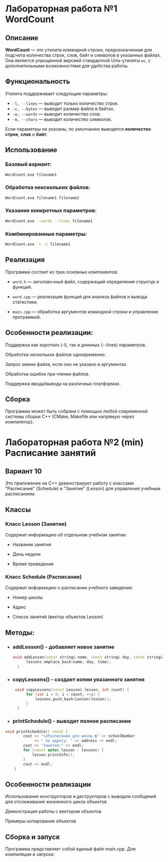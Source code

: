 # Лабораторная работа №1 WordCount 

## **Описание**
**WordCount** — это утилита командной строки, предназначенная для подсчета количества строк, слов, байт и символов в указанных файлах. Она является упрощенной версией стандартной Unix-утилиты `wc`, с дополнительными возможностями для удобства работы.

## **Функциональность**
Утилита поддерживает следующие параметры:

- `-l, --lines` — выводит только количество строк.
- `-c, --bytes` — выводит размер файла в байтах.
- `-w, --words` — выводит количество слов.
- `-m, --chars` — выводит количество символов.

Если параметры не указаны, по умолчанию выводятся **количество строк**, **слов** и **байт**.

## **Использование**
### Базовый вариант:
```bash
WordCount.exe filename1
```
### Обработка некскольких файлов:
```bash
WordCount.exe filename1 filename2
```
### Указание конкретных параметров:
```bash
WordCount.exe --words --lines filename1
```
### Комбинированные параметры:
```bash
WordCount.exe -l -c filename1
```

## Реализация
Программа состоит из трех основных компонентов:

- `word.h` — заголовочный файл, содержащий определения структур и функций.

- `word.cpp` — реализация функций для анализа файлов и вывода статистики.

- `main.cpp` — обработка аргументов командной строки и управление программой.

## Особенности реализации:
Поддержка как коротких (-l), так и длинных (--lines) параметров.

Обработка нескольких файлов одновременно.

Запрос имени файла, если оно не указано в аргументах.

Обработка ошибок при чтении файлов.

Поддержка ввода/вывода на различных платформах.

## Сборка
Программа может быть собрана с помощью любой современной системы сборки C++ (CMake, Makefile или напрямую через компилятор).

# Лабораторная работа №2 (min) Расписание занятий
## Вариант 10
Это приложение на C++ демонстрирует работу с классами "Расписание" (Schedule) и "Занятие" (Lesson) для управления учебным расписанием.

## Классы
### Класс Lesson (Занятие)
Содержит информацию об отдельном учебном занятии:

- Название занятия

- День недели

- Время проведения


### Класс Schedule (Расписание)
Содержит информацию о расписании учебного заведения:

- Номер школы

- Адрес

- Список занятий (вектор объектов Lesson)

## Методы:

- ### addLesson() - добавляет новое занятие
  ```cpp
  void addLesson(const string& name, const string& day, const string& time) {
        lessons.emplace_back(name, day, time);
    }

- ### copyLessons() - создает копии указанного занятия
  ```cpp
   void copyLessons(const Lesson& lesson, int count) {
        for (int i = 0; i < count; ++i) {
            lessons.push_back(Lesson(lesson));
        }
    }

- ### printSchedule() - выводит полное расписание
```cpp
void printSchedule() const {
        cout << "\nРасписание для школы №" << schoolNumber 
             << " по адресу: " << address << endl;
        cout << "Занятия:" << endl;
        for (const auto& lesson : lessons) {
            lesson.printInfo();
        }
        cout << endl;
    }
```
## Особенности реализации
Использование конструкторов и деструкторов с выводом сообщений для отслеживания жизненного цикла объектов

Демонстрация работы с вектором объектов

Примеры копирования объектов

## Сборка и запуск
Программа представляет собой единый файл main.cpp. Для компиляции и запуска:
